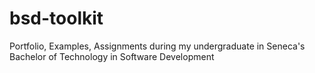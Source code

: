 bsd-toolkit
===========

Portfolio, Examples, Assignments during my undergraduate in Seneca's Bachelor of Technology in Software Development
